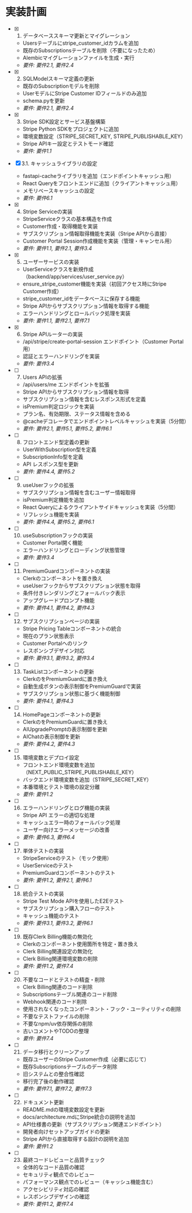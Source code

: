 # 実装計画

- [x] 1. データベーススキーマ更新とマイグレーション
  - Usersテーブルにstripe_customer_idカラムを追加
  - 既存のSubscriptionsテーブルを削除（不要になったため）
  - Alembicマイグレーションファイルを生成・実行
  - _要件: 要件2.1, 要件2.4_

- [x] 2. SQLModelスキーマ定義の更新
  - 既存のSubscriptionモデルを削除
  - UserモデルにStripe Customer IDフィールドのみ追加
  - schema.pyを更新
  - _要件: 要件2.1, 要件2.4_

- [x] 3. Stripe SDK設定とサービス基盤構築
  - Stripe Python SDKをプロジェクトに追加
  - 環境変数設定（STRIPE_SECRET_KEY, STRIPE_PUBLISHABLE_KEY）
  - Stripe APIキー設定とテストモード確認
  - _要件: 要件1.1_

- [x] 3.1. キャッシュライブラリの設定
  - fastapi-cacheライブラリを追加（エンドポイントキャッシュ用）
  - React Queryをフロントエンドに追加（クライアントキャッシュ用）
  - メモリベースキャッシュの設定
  - _要件: 要件6.1_

- [x] 4. Stripe Serviceの実装
  - StripeServiceクラスの基本構造を作成
  - Customer作成・取得機能を実装
  - サブスクリプション情報取得機能を実装（Stripe APIから直接）
  - Customer Portal Session作成機能を実装（管理・キャンセル用）
  - _要件: 要件1.1, 要件2.1, 要件3.4_

- [x] 5. ユーザーサービスの実装
  - UserServiceクラスを新規作成（backend/app/services/user_service.py）
  - ensure_stripe_customer機能を実装（初回アクセス時にStripe Customer作成）
  - stripe_customer_idをデータベースに保存する機能
  - Stripe APIからサブスクリプション情報を取得する機能
  - エラーハンドリングとロールバック処理を実装
  - _要件: 要件1.1, 要件2.1, 要件7.1_

- [x] 6. Stripe APIルーターの実装
  - /api/stripe/create-portal-session エンドポイント（Customer Portal用）
  - 認証とエラーハンドリングを実装
  - _要件: 要件3.4_

- [ ] 7. Users APIの拡張
  - /api/users/me エンドポイントを拡張
  - Stripe APIからサブスクリプション情報を取得
  - サブスクリプション情報を含むレスポンス形式を定義
  - isPremium判定ロジックを実装
  - プラン名、有効期限、ステータス情報を含める
  - @cacheデコレータでエンドポイントレベルキャッシュを実装（5分間）
  - _要件: 要件2.1, 要件5.1, 要件5.2, 要件6.1_

- [ ] 8. フロントエンド型定義の更新
  - UserWithSubscription型を定義
  - SubscriptionInfo型を定義
  - API レスポンス型を更新
  - _要件: 要件4.4, 要件5.2_

- [ ] 9. useUserフックの拡張
  - サブスクリプション情報を含むユーザー情報取得
  - isPremium判定機能を追加
  - React Queryによるクライアントサイドキャッシュを実装（5分間）
  - リフレッシュ機能を実装
  - _要件: 要件4.4, 要件5.2, 要件6.1_

- [ ] 10. useSubscriptionフックの実装
  - Customer Portal開く機能
  - エラーハンドリングとローディング状態管理
  - _要件: 要件3.4_

- [ ] 11. PremiumGuardコンポーネントの実装
  - Clerkの<Protect>コンポーネントを置き換え
  - useUserフックからサブスクリプション状態を取得
  - 条件付きレンダリングとフォールバック表示
  - アップグレードプロンプト機能
  - _要件: 要件4.1, 要件4.2, 要件4.3_

- [ ] 12. サブスクリプションページの実装
  - Stripe Pricing Tableコンポーネントの統合
  - 現在のプラン状態表示
  - Customer Portalへのリンク
  - レスポンシブデザイン対応
  - _要件: 要件3.1, 要件3.2, 要件3.4_

- [ ] 13. TaskListコンポーネントの更新
  - Clerkの<Protect>をPremiumGuardに置き換え
  - 自動生成ボタンの表示制御をPremiumGuardで実装
  - サブスクリプション状態に基づく機能制御
  - _要件: 要件4.1, 要件4.3_

- [ ] 14. HomePageコンポーネントの更新
  - Clerkの<Protect>をPremiumGuardに置き換え
  - AIUpgradePromptの表示制御を更新
  - AIChatの表示制御を更新
  - _要件: 要件4.2, 要件4.3_

- [ ] 15. 環境変数とデプロイ設定
  - フロントエンド環境変数を追加（NEXT_PUBLIC_STRIPE_PUBLISHABLE_KEY）
  - バックエンド環境変数を追加（STRIPE_SECRET_KEY）
  - 本番環境とテスト環境の設定分離
  - _要件: 要件1.2_

- [ ] 16. エラーハンドリングとログ機能の実装
  - Stripe API エラーの適切な処理
  - キャッシュエラー時のフォールバック処理
  - ユーザー向けエラーメッセージの改善
  - _要件: 要件6.3, 要件6.4_

- [ ] 17. 単体テストの実装
  - StripeServiceのテスト（モック使用）
  - UserServiceのテスト
  - PremiumGuardコンポーネントのテスト
  - _要件: 要件1.2, 要件2.1, 要件6.1_

- [ ] 18. 統合テストの実装
  - Stripe Test Mode APIを使用したE2Eテスト
  - サブスクリプション購入フローのテスト
  - キャッシュ機能のテスト
  - _要件: 要件3.1, 要件3.2, 要件6.1_

- [ ] 19. 既存Clerk Billing機能の無効化
  - Clerkの<Protect>コンポーネント使用箇所を特定・置き換え
  - Clerk Billing関連設定の無効化
  - Clerk Billing関連環境変数の削除
  - _要件: 要件1.2, 要件7.4_

- [ ] 20. 不要なコードとテストの精査・削除
  - Clerk Billing関連のコード削除
  - Subscriptionsテーブル関連のコード削除
  - Webhook関連のコード削除
  - 使用されなくなったコンポーネント・フック・ユーティリティの削除
  - 不要なテストファイルの削除
  - 不要なnpm/uv依存関係の削除
  - 古いコメントやTODOの整理
  - _要件: 要件7.4_

- [ ] 21. データ移行とクリーンアップ
  - 既存ユーザーのStripe Customer作成（必要に応じて）
  - 既存Subscriptionsテーブルのデータ削除
  - 旧システムとの整合性確認
  - 移行完了後の動作確認
  - _要件: 要件7.1, 要件7.2, 要件7.3_

- [ ] 22. ドキュメント更新
  - README.mdの環境変数設定を更新
  - docs/architecture.mdにStripe統合の説明を追加
  - API仕様書の更新（サブスクリプション関連エンドポイント）
  - 開発者向けセットアップガイドの更新
  - Stripe APIから直接取得する設計の説明を追加
  - _要件: 要件1.2_

- [ ] 23. 最終コードレビューと品質チェック
  - 全体的なコード品質の確認
  - セキュリティ観点でのレビュー
  - パフォーマンス観点でのレビュー（キャッシュ機能含む）
  - アクセシビリティ対応の確認
  - レスポンシブデザインの確認
  - _要件: 要件1.2, 要件7.4_